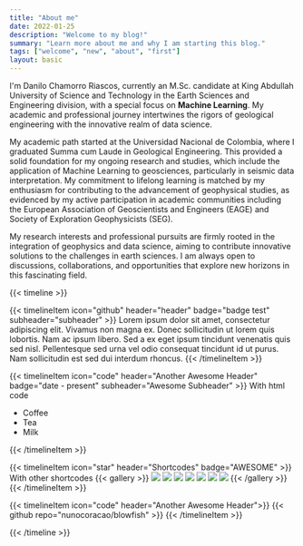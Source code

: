 ```yaml
---
title: "About me"
date: 2022-01-25
description: "Welcome to my blog!"
summary: "Learn more about me and why I am starting this blog."
tags: ["welcome", "new", "about", "first"]
layout: basic
---
```


I'm Danilo Chamorro Riascos, currently an M.Sc. candidate at King Abdullah University of Science and Technology in the Earth Sciences and Engineering division, with a special focus on **Machine Learning**. My academic and professional journey intertwines the rigors of geological engineering with the innovative realm of data science.

My academic path started at the Universidad Nacional de Colombia, where I graduated Summa cum Laude in Geological Engineering. This provided a solid foundation for my ongoing research and studies, which include the application of Machine Learning to geosciences, particularly in seismic data interpretation. My commitment to lifelong learning is matched by my enthusiasm for contributing to the advancement of geophysical studies, as evidenced by my active participation in academic communities including the European Association of Geoscientists and Engineers (EAGE) and Society of Exploration Geophysicists (SEG).

My research interests and professional pursuits are firmly rooted in the integration of geophysics and data science, aiming to contribute innovative solutions to the challenges in earth sciences. I am always open to discussions, collaborations, and opportunities that explore new horizons in this fascinating field.

{{< timeline >}}

{{< timelineItem icon="github" header="header" badge="badge test" subheader="subheader" >}}
Lorem ipsum dolor sit amet, consectetur adipiscing elit. Vivamus non magna ex. Donec sollicitudin ut lorem quis lobortis. Nam ac ipsum libero. Sed a ex eget ipsum tincidunt venenatis quis sed nisl. Pellentesque sed urna vel odio consequat tincidunt id ut purus. Nam sollicitudin est sed dui interdum rhoncus. 
{{< /timelineItem >}}


{{< timelineItem icon="code" header="Another Awesome Header" badge="date - present" subheader="Awesome Subheader" >}}
With html code
<ul>
  <li>Coffee</li>
  <li>Tea</li>
  <li>Milk</li>
</ul>
{{< /timelineItem >}}

{{< timelineItem icon="star" header="Shortcodes" badge="AWESOME" >}}
With other shortcodes
{{< gallery >}}
  <img src="gallery/01.jpg" class="grid-w33" />
  <img src="gallery/02.jpg" class="grid-w33" />
  <img src="gallery/03.jpg" class="grid-w33" />
  <img src="gallery/04.jpg" class="grid-w33" />
  <img src="gallery/05.jpg" class="grid-w33" />
  <img src="gallery/06.jpg" class="grid-w33" />
  <img src="gallery/07.jpg" class="grid-w33" />
{{< /gallery >}}
{{< /timelineItem >}}

{{< timelineItem icon="code" header="Another Awesome Header">}}
{{< github repo="nunocoracao/blowfish" >}}
{{< /timelineItem >}}

{{< /timeline >}}
